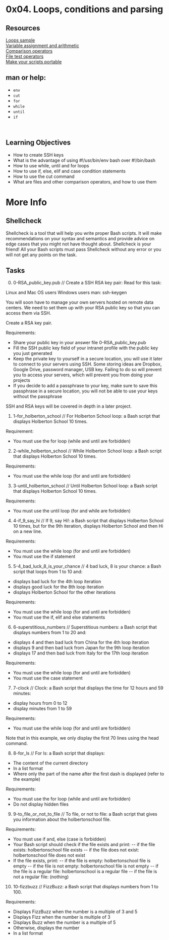 # 0x04. Loops, conditions and parsing

## Resources
[Loops sample](http://tldp.org/LDP/Bash-Beginners-Guide/html/sect_09_01.html) </br >
[Variable assignment and arithmetic](http://tldp.org/LDP/abs/html/ops.html) </br >
[Comparison operators](http://tldp.org/LDP/abs/html/ops.html) </br >
[File test operators](http://tldp.org/LDP/abs/html/comparison-ops.html) </br >
[Make your scripts portable](https://www.cyberciti.biz/tips/finding-bash-perl-python-portably-using-env.html) </br >

## man or help:
- `env`
- `cut`
- `for`
- `while`
- `until`
- `if`
</br >

## Learning Objectives
- How to create SSH keys
- What is the advantage of using #!/usr/bin/env bash over #!/bin/bash
- How to use while, until and for loops
- How to use if, else, elif and case condition statements
- How to use the cut command
- What are files and other comparison operators, and how to use them

# More Info

## Shellcheck
Shellcheck is a tool that will help you write proper Bash scripts. It will make recommendations on your syntax and semantics and provide advice on edge cases that you might not have thought about. Shellcheck is your friend! All your Bash scripts must pass Shellcheck without any error or you will not get any points on the task.

## Tasks

0. 0-RSA_public_key.pub // Create a SSH RSA key pair: Read for this task:

Linux and Mac OS users
Windows users
man: ssh-keygen

You will soon have to manage your own servers hosted on remote data centers. We need to set them up with your RSA public key so that you can access them via SSH.

Create a RSA key pair.

Requirements:

- Share your public key in your answer file 0-RSA_public_key.pub
- Fill the SSH public key field of your intranet profile with the public key you just generated
- Keep the private key to yourself in a secure location, you will use it later to connect to your servers using SSH. Some storing ideas are Dropbox, Google Drive, password manager, USB key. Failing to do so will prevent you to access your servers, which will prevent you from doing your projects
- If you decide to add a passphrase to your key, make sure to save this passphrase in a secure location, you will not be able to use your keys without the passphrase

SSH and RSA keys will be covered in depth in a later project.

1. 1-for_holberton_school // For Holberton School loop: a Bash script that displays Holberton School 10 times.

Requirement:

- You must use the for loop (while and until are forbidden)

2. 2-while_holberton_school // While Holberton School loop: a Bash script that displays Holberton School 10 times.

Requirements:

- You must use the while loop (for and until are forbidden)

3. 3-until_holberton_school // Until Holberton School loop: a Bash script that displays Holberton School 10 times.

Requirements:

- You must use the until loop (for and while are forbidden)

4. 4-if_9_say_hi // If 9, say Hi!: a Bash script that displays Holberton School 10 times, but for the 9th iteration, displays Holberton School and then Hi on a new line.

Requirements:

- You must use the while loop (for and until are forbidden)
- You must use the if statement

5. 5-4_bad_luck_8_is_your_chance // 4 bad luck, 8 is your chance: a Bash script that loops from 1 to 10 and:

- displays bad luck for the 4th loop iteration
- displays good luck for the 8th loop iteration
- displays Holberton School for the other iterations

Requirements:

- You must use the while loop (for and until are forbidden)
- You must use the if, elif and else statements

6. 6-superstitious_numbers // Superstitious numbers: a Bash script that displays numbers from 1 to 20 and:

- displays 4 and then bad luck from China for the 4th loop iteration
- displays 9 and then bad luck from Japan for the 9th loop iteration
- displays 17 and then bad luck from Italy for the 17th loop iteration

Requirements:

- You must use the while loop (for and until are forbidden)
- You must use the case statement

7. 7-clock // Clock: a Bash script that displays the time for 12 hours and 59 minutes:

- display hours from 0 to 12
- display minutes from 1 to 59

Requirements:

- You must use the while loop (for and until are forbidden)

Note that in this example, we only display the first 70 lines using the head command.

8. 8-for_ls // For ls: a Bash script that displays:

- The content of the current directory
- In a list format
- Where only the part of the name after the first dash is displayed (refer to the example)

Requirements:

- You must use the for loop (while and until are forbidden)
- Do not display hidden files

9. 9-to_file_or_not_to_file // To file, or not to file: a Bash script that gives you information about the holbertonschool file.

Requirements:

- You must use if and, else (case is forbidden)
- Your Bash script should check if the file exists and print:
-- if the file exists: holbertonschool file exists
-- if the file does not exist: holbertonschool file does not exist
- If the file exists, print:
-- if the file is empty: holbertonschool file is empty
-- if the file is not empty: holbertonschool file is not empty
-- if the file is a regular file: holbertonschool is a regular file
-- if the file is not a regular file: (nothing)

10. 10-fizzbuzz // FizzBuzz: a Bash script that displays numbers from 1 to 100.

Requirements:

- Displays FizzBuzz when the number is a multiple of 3 and 5
- Displays Fizz when the number is multiple of 3
- Displays Buzz when the number is a multiple of 5
- Otherwise, displays the number
- In a list format